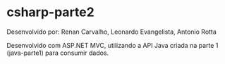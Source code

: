 # csharp-parte2
Desenvolvido por: Renan Carvalho, Leonardo Evangelista, Antonio Rotta

Desenvolvido com ASP.NET MVC, utilizando a API Java criada na parte 1 (java-parte1) para consumir dados.
